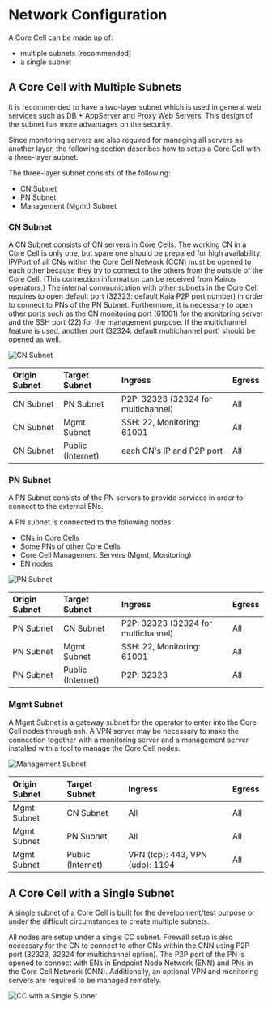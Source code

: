 # Network Configuration

A Core Cell can be made up of:

- multiple subnets (recommended)
- a single subnet

## A Core Cell with Multiple Subnets <a id="a-core-cell-with-multiple-subnets"></a>

It is recommended to have a two-layer subnet which is used in general web services such as DB + AppServer and Proxy Web Servers. This design of the subnet has more advantages on the security.

Since monitoring servers are also required for managing all servers as another layer, the following section describes how to setup a Core Cell with a three-layer subnet.

The three-layer subnet consists of the following:

- CN Subnet
- PN Subnet
- Management (Mgmt) Subnet

### CN Subnet <a id="cn-subnet"></a>

A CN Subnet consists of CN servers in Core Cells. The working CN in a Core Cell is only one, but spare one should be prepared for high availability. IP/Port of all CNs within the Core Cell Network (CCN) must be opened to each other because they try to connect to the others from the outside of the Core Cell. (This connection information can be received from Kairos operators.) The internal communication with other subnets in the Core Cell requires to open default port (32323: default Kaia P2P port number) in order to connect to PNs of the PN Subnet. Furthermore, it is necessary to open other ports such as the CN monitoring port (61001) for the monitoring server and the SSH port (22) for the management purpose. If the multichannel feature is used, another port (32324: default multichannel port) should be opened as well.

![CN Subnet](/img/nodes/cn_subnet.png)

| Origin Subnet | Target Subnet                        | Ingress                                                                | Egress |
| :------------ | :----------------------------------- | :--------------------------------------------------------------------- | :----- |
| CN Subnet     | PN Subnet                            | P2P: 32323 (32324 for multichannel) | All    |
| CN Subnet     | Mgmt Subnet                          | SSH: 22, Monitoring: 61001             | All    |
| CN Subnet     | Public (Internet) | each CN's IP and P2P port                                              | All    |

### PN Subnet <a id="pn-subnet"></a>

A PN Subnet consists of the PN servers to provide services in order to connect to the external ENs.

A PN subnet is connected to the following nodes:

- CNs in Core Cells
- Some PNs of other Core Cells
- Core Cell Management Servers (Mgmt, Monitoring)
- EN nodes

![PN Subnet](/img/nodes/pn_subnet.png)

| Origin Subnet | Target Subnet                        | Ingress                                                                | Egress |
| :------------ | :----------------------------------- | :--------------------------------------------------------------------- | :----- |
| PN Subnet     | CN Subnet                            | P2P: 32323 (32324 for multichannel) | All    |
| PN Subnet     | Mgmt Subnet                          | SSH: 22, Monitoring: 61001             | All    |
| PN Subnet     | Public (Internet) | P2P: 32323                                             | All    |

### Mgmt Subnet <a id="mgmt-subnet"></a>

A Mgmt Subnet is a gateway subnet for the operator to enter into the Core Cell nodes through ssh. A VPN server may be necessary to make the connection together with a monitoring server and a management server installed with a tool to manage the Core Cell nodes.

![Management Subnet](/img/nodes/admin_subnet.png)

| Origin Subnet | Target Subnet                        | Ingress                                                                                               | Egress |
| :------------ | :----------------------------------- | :---------------------------------------------------------------------------------------------------- | :----- |
| Mgmt Subnet   | CN Subnet                            | All                                                                                                   | All    |
| Mgmt Subnet   | PN Subnet                            | All                                                                                                   | All    |
| Mgmt Subnet   | Public (Internet) | VPN (tcp): 443, VPN (udp): 1194 | All    |

## A Core Cell with a Single Subnet <a id="a-core-cell-with-a-single-subnet"></a>

A single subnet of a Core Cell is built for the development/test purpose or under the difficult circumstances to create multiple subnets.

All nodes are setup under a single CC subnet. Firewall setup is also necessary for the CN to connect to other CNs within the CNN using P2P port (32323, 32324 for multichannel option). The P2P port of the PN is opened to connect with ENs in Endpoint Node Network (ENN) and PNs in the Core Cell Network (CNN). Additionally, an optional VPN and monitoring servers are required to be managed remotely.

![CC with a Single Subnet](/img/nodes/cc_single_subnet.png)
